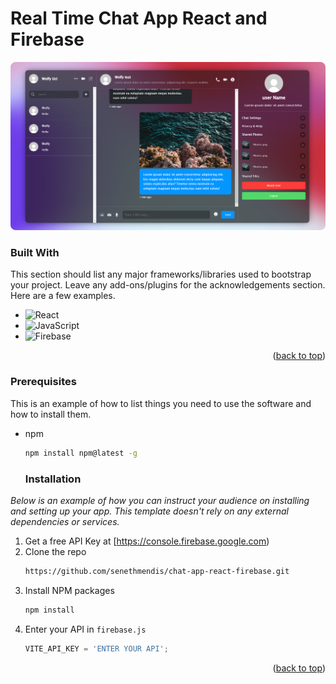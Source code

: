 # Real Time Chat App React and Firebase
![dp](https://github.com/senethmendis/chat-app-react-firebase/blob/main/public/Screenshot%202024-06-28%20175205%20(1).png)

### Built With

This section should list any major frameworks/libraries used to bootstrap your project. Leave any add-ons/plugins for the acknowledgements section. Here are a few examples.


* ![React](https://img.shields.io/badge/react-%2320232a.svg?style=for-the-badge&logo=react&logoColor=%2361DAFB)
* ![JavaScript](https://img.shields.io/badge/javascript-%23323330.svg?style=for-the-badge&logo=javascript&logoColor=%23F7DF1E)
* ![Firebase](https://img.shields.io/badge/firebase-a08021?style=for-the-badge&logo=firebase&logoColor=ffcd34)

<p align="right">(<a href="#readme-top">back to top</a>)</p>

### Prerequisites

This is an example of how to list things you need to use the software and how to install them.
* npm
  ```sh
  npm install npm@latest -g
  ```

  ### Installation

_Below is an example of how you can instruct your audience on installing and setting up your app. This template doesn't rely on any external dependencies or services._

1. Get a free API Key at [https://console.firebase.google.com)
2. Clone the repo
   ```sh
   https://github.com/senethmendis/chat-app-react-firebase.git
   ```
3. Install NPM packages
   ```sh
   npm install
   ```
4. Enter your API in `firebase.js`
   ```js
   VITE_API_KEY = 'ENTER YOUR API';
   ```

<p align="right">(<a href="#readme-top">back to top</a>)</p>
